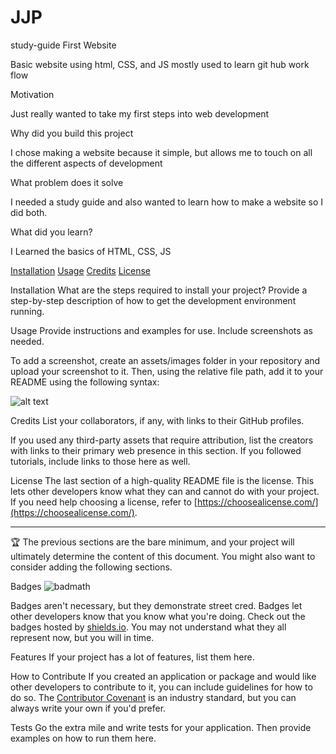 # JJP
study-guide
First Website


Basic website using html, CSS, and JS mostly used to learn git hub work flow

Motivation

Just really wanted to take my first steps into web development 

Why did you build this project

I chose making a website because it simple, but allows me to touch on all the different aspects of development

What problem does it solve

I needed a study guide and also wanted to learn how to make a website so I did both.

What did you learn?

I Learned the basics of HTML, CSS, JS

[Installation](#installation)
[Usage](#usage)
[Credits](#credits)
[License](#license)

Installation
What are the steps required to install your project? Provide a step-by-step description of how to get the development environment running.

Usage
Provide instructions and examples for use. Include screenshots as needed.

To add a screenshot, create an assets/images folder in your repository and upload your screenshot to it. Then, using the relative file path, add it to your README using the following syntax:

![alt text](assets/images/screenshot.png)

Credits
List your collaborators, if any, with links to their GitHub profiles.

If you used any third-party assets that require attribution, list the creators with links to their primary web presence in this section.
If you followed tutorials, include links to those here as well.

License
The last section of a high-quality README file is the license. This lets other developers know what they can and cannot do with your project. If you need help choosing a license, refer to [https://choosealicense.com/](https://choosealicense.com/).

---

🏆 The previous sections are the bare minimum, and your project will ultimately determine the content of this document. You might also want to consider adding the following sections.

Badges
![badmath](https://img.shields.io/github/languages/top/nielsenjared/badmath)

Badges aren't necessary, but they demonstrate street cred. Badges let other developers know that you know what you're doing. Check out the badges hosted by [shields.io](https://shields.io/). You may not understand what they all represent now, but you will in time.

Features
If your project has a lot of features, list them here.

How to Contribute
If you created an application or package and would like other developers to contribute to it, you can include guidelines for how to do so. The [Contributor Covenant](https://www.contributor-covenant.org/) is an industry standard, but you can always write your own if you'd prefer.

Tests
Go the extra mile and write tests for your application. Then provide examples on how to run them here.